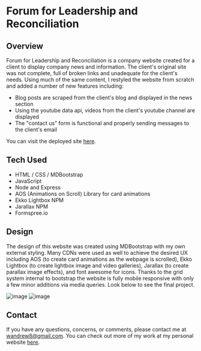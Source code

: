 # Forum for Leadership and Reconciliation

## Overview 
Forum for Leadership and Reconciliation is a company website created for a client to display company news and information. The client's original site was not complete, full of broken links and unadequate for the client's needs. Using much of the same content, I restyled the website from scratch and added a number of new features including:
* Blog posts are scraped from the client's blog and displayed in the news section
* Using the youtube data api, videos from the client's youtube channel are displayed 
* The "contact us" form is functional and properly sending messages to the client's email

You can visit the deployed site [here](https://forumlr.herokuapp.com/).

## Tech Used 
* HTML / CSS / MDBootstrap
* JavaScript
* Node and Express 
* AOS (Animations on Scroll) Library for card animations
* Ekko Lightbox NPM
* Jarallax NPM
* Formspree.io

## Design
The design of this website was created using MDBootstrap with my own external styling. Many CDNs were used as well to achieve the desired UX including AOS (to create card animations as the webpage is scrolled), Ekko Lightbox (to create lightbox image and video galleries), Jarallax (to create parallax image effects), and font awesome for icons. Thanks to the grid system internal to bootstrap the website is fully mobile responsive with only a few minor additions via media queries. Look below to see the final project. 

![image](./images/news-desktop.gif) ![image](./images/mobile.gif)

## Contact
If you have any questions, concerns, or comments, please contact me at wandrew8@gmail.com. You can check out more of my work at my personal website [here](http://www.andrewjohnweiss.com).